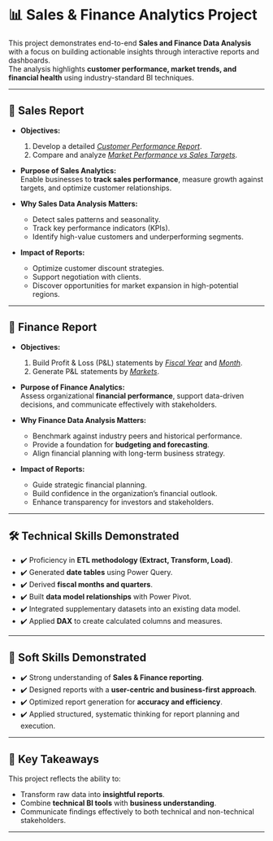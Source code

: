 # 📊 Sales & Finance Analytics Project

This project demonstrates end-to-end **Sales and Finance Data Analysis** with a focus on building actionable insights through interactive reports and dashboards.  
The analysis highlights **customer performance, market trends, and financial health** using industry-standard BI techniques.

---

## 📌 Sales Report

- **Objectives:**
  1. Develop a detailed _[Customer Performance Report](https://github.com/KrishnaTanwars/sales-finance-analytics/blob/main/Customer%20Performance%20Report.pdf)_.  
  2. Compare and analyze _[Market Performance vs Sales Targets](https://github.com/KrishnaTanwars/sales-finance-analytics/blob/main/Market%20Performance%20vs%20Target%20Report.pdf)_.  

- **Purpose of Sales Analytics:**  
  Enable businesses to **track sales performance**, measure growth against targets, and optimize customer relationships.

- **Why Sales Data Analysis Matters:**  
  - Detect sales patterns and seasonality.  
  - Track key performance indicators (KPIs).  
  - Identify high-value customers and underperforming segments.

- **Impact of Reports:**  
  - Optimize customer discount strategies.  
  - Support negotiation with clients.  
  - Discover opportunities for market expansion in high-potential regions.

---

## 📌 Finance Report

- **Objectives:**
  1. Build Profit & Loss (P&L) statements by _[Fiscal Year](https://github.com/KrishnaTanwars/sales-finance-analytics/blob/main/P%26L%20Statement%20by%20Fiscal%20Year.pdf)_ and _[Month](http://github.com/KrishnaTanwars/sales-finance-analytics/blob/main/P%26L%20Statement%20by%20Months.pdf)_.  
  2. Generate P&L statements by _[Markets](https://github.com/KrishnaTanwars/sales-finance-analytics/blob/main/P%26L%20Statement%20by%20Markets.pdf)_.  

- **Purpose of Finance Analytics:**  
  Assess organizational **financial performance**, support data-driven decisions, and communicate effectively with stakeholders.

- **Why Finance Data Analysis Matters:**  
  - Benchmark against industry peers and historical performance.  
  - Provide a foundation for **budgeting and forecasting**.  
  - Align financial planning with long-term business strategy.

- **Impact of Reports:**  
  - Guide strategic financial planning.  
  - Build confidence in the organization’s financial outlook.  
  - Enhance transparency for investors and stakeholders.

---

## 🛠️ Technical Skills Demonstrated

- ✔️ Proficiency in **ETL methodology (Extract, Transform, Load)**.  
- ✔️ Generated **date tables** using Power Query.  
- ✔️ Derived **fiscal months and quarters**.  
- ✔️ Built **data model relationships** with Power Pivot.  
- ✔️ Integrated supplementary datasets into an existing data model.  
- ✔️ Applied **DAX** to create calculated columns and measures.  

---

## 🤝 Soft Skills Demonstrated

- ✔️ Strong understanding of **Sales & Finance reporting**.  
- ✔️ Designed reports with a **user-centric and business-first approach**.  
- ✔️ Optimized report generation for **accuracy and efficiency**.  
- ✔️ Applied structured, systematic thinking for report planning and execution.  

---

## 🎯 Key Takeaways

This project reflects the ability to:  
- Transform raw data into **insightful reports**.  
- Combine **technical BI tools** with **business understanding**.  
- Communicate findings effectively to both technical and non-technical stakeholders.  

---
